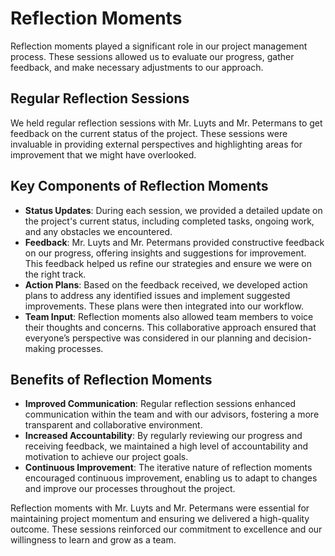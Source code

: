 # Reflection Moments

Reflection moments played a significant role in our project management process. These sessions allowed us to evaluate our progress, gather feedback, and make necessary adjustments to our approach.

## Regular Reflection Sessions

We held regular reflection sessions with Mr. Luyts and Mr. Petermans to get feedback on the current status of the project. These sessions were invaluable in providing external perspectives and highlighting areas for improvement that we might have overlooked.

## Key Components of Reflection Moments

- **Status Updates**: During each session, we provided a detailed update on the project's current status, including completed tasks, ongoing work, and any obstacles we encountered.
- **Feedback**: Mr. Luyts and Mr. Petermans provided constructive feedback on our progress, offering insights and suggestions for improvement. This feedback helped us refine our strategies and ensure we were on the right track.
- **Action Plans**: Based on the feedback received, we developed action plans to address any identified issues and implement suggested improvements. These plans were then integrated into our workflow.
- **Team Input**: Reflection moments also allowed team members to voice their thoughts and concerns. This collaborative approach ensured that everyone’s perspective was considered in our planning and decision-making processes.

## Benefits of Reflection Moments

- **Improved Communication**: Regular reflection sessions enhanced communication within the team and with our advisors, fostering a more transparent and collaborative environment.
- **Increased Accountability**: By regularly reviewing our progress and receiving feedback, we maintained a high level of accountability and motivation to achieve our project goals.
- **Continuous Improvement**: The iterative nature of reflection moments encouraged continuous improvement, enabling us to adapt to changes and improve our processes throughout the project.

Reflection moments with Mr. Luyts and Mr. Petermans were essential for maintaining project momentum and ensuring we delivered a high-quality outcome. These sessions reinforced our commitment to excellence and our willingness to learn and grow as a team.
